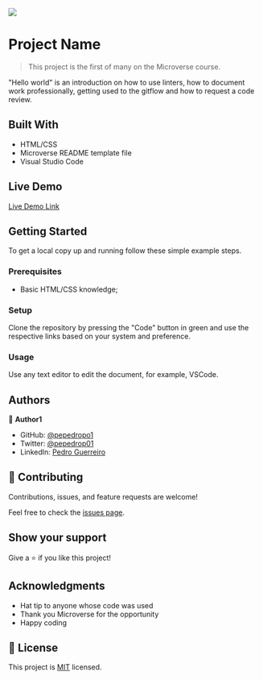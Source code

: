 ![](https://img.shields.io/badge/Microverse-blueviolet)

# Project Name

> This project is the first of many on the Microverse course.


"Hello world" is an introduction on how to use linters, how to document work professionally, getting used to the gitflow and how to request a code review.

## Built With

- HTML/CSS
- Microverse README template file
- Visual Studio Code

## Live Demo

[Live Demo Link](https://livedemo.com)


## Getting Started


To get a local copy up and running follow these simple example steps.


### Prerequisites

- Basic HTML/CSS knowledge;

### Setup

Clone the repository by pressing the "Code" button in green and use the respective links based on your system and preference.

### Usage

Use any text editor to edit the document, for example, VSCode.





## Authors

👤 **Author1**

- GitHub: [@pepedropo1](https://github.com/pepedropo1)
- Twitter: [@pepedrop01](https://twitter.com/pepedrop01)
- LinkedIn: [Pedro Guerreiro](www.linkedin.com/in/pepedropo1)


## 🤝 Contributing

Contributions, issues, and feature requests are welcome!

Feel free to check the [issues page](../../issues/).

## Show your support

Give a ⭐️ if you like this project!

## Acknowledgments

- Hat tip to anyone whose code was used
- Thank you Microverse for the opportunity
- Happy coding

## 📝 License

This project is [MIT](./MIT.md) licensed.
